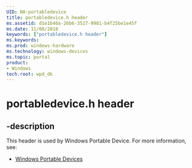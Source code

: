 ```yaml
---
UID: NA:portabledevice
title: portabledevice.h header
ms.assetid: d1e1b40a-26b6-3527-9981-b4f25be1e45f
ms.date: 11/08/2018
keywords: ["portabledevice.h header"]
ms.keywords: 
ms.prod: windows-hardware
ms.technology: windows-devices
ms.topic: portal
product:
- Windows
tech.root: wpd_dk
---
```


# portabledevice.h header

## -description

This header is used by Windows Portable Device. For more information, see:

- [Windows Portable Devices](../_wpd_dk/index.md)
